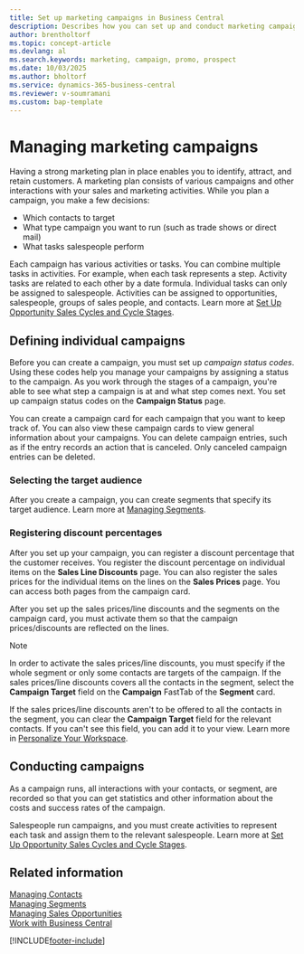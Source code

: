 ```yaml
---
title: Set up marketing campaigns in Business Central
description: Describes how you can set up and conduct marketing campaigns in Business Central to help you identify and attract prospects and retain customers.
author: brentholtorf
ms.topic: concept-article
ms.devlang: al
ms.search.keywords: marketing, campaign, promo, prospect
ms.date: 10/03/2025
ms.author: bholtorf
ms.service: dynamics-365-business-central
ms.reviewer: v-soumramani
ms.custom: bap-template
---
```


# Managing marketing campaigns

Having a strong marketing plan in place enables you to identify, attract, and retain customers. A marketing plan consists of various campaigns and other interactions with your sales and marketing activities. While you plan a campaign, you make a few decisions:

- Which contacts to target
- What type campaign you want to run (such as trade shows or direct mail)
- What tasks salespeople perform

Each campaign has various activities or tasks. You can combine multiple tasks in activities. For example, when each task represents a step. Activity tasks are related to each other by a date formula. Individual tasks can only be assigned to salespeople. Activities can be assigned to opportunities, salespeople, groups of sales people, and contacts. Learn more at [Set Up Opportunity Sales Cycles and Cycle Stages](marketing-how-setup-opportunity-sales-cycles-stages.md).

## Defining individual campaigns

Before you can create a campaign, you must set up *campaign status codes*. Using these codes help you manage your campaigns by assigning a status to the campaign. As you work through the stages of a campaign, you're able to see what step a campaign is at and what step comes next. You set up campaign status codes on the **Campaign Status** page.

You can create a campaign card for each campaign that you want to keep track of. You can also view these campaign cards to view general information about your campaigns.
You can delete campaign entries, such as if the entry records an action that is canceled. Only canceled campaign entries can be deleted.

### Selecting the target audience

After you create a campaign, you can create segments that specify its target audience. Learn more at [Managing Segments](marketing-segments.md).

### Registering discount percentages

After you set up your campaign, you can register a discount percentage that the customer receives. You register the discount percentage on individual items on the **Sales Line Discounts** page. You can also register the sales prices for the individual items on the lines on the **Sales Prices** page. You can access both pages from the campaign card.

After you set up the sales prices/line discounts and the segments on the campaign card, you must activate them so that the campaign prices/discounts are reflected on the lines.

> [!NOTE]  
> In order to activate the sales prices/line discounts, you must specify if the whole segment or only some contacts are targets of the campaign. If the sales prices/line discounts covers all the contacts in the segment, select the **Campaign Target** field on the **Campaign** FastTab of the **Segment** card.

If the sales prices/line discounts aren't to be offered to all the contacts in the segment, you can clear the **Campaign Target** field for the relevant contacts. If you can't see this field, you can add it to your view. Learn more in [Personalize Your Workspace](ui-personalization-user.md).

## Conducting campaigns

As a campaign runs, all interactions with your contacts, or segment, are recorded so that you can get statistics and other information about the costs and success rates of the campaign.

Salespeople run campaigns, and you must create activities to represent each task and assign them to the relevant salespeople. Learn more at [Set Up Opportunity Sales Cycles and Cycle Stages](marketing-how-setup-opportunity-sales-cycles-stages.md).

## Related information

[Managing Contacts](marketing-contacts.md)  
[Managing Segments](marketing-segments.md)  
[Managing Sales Opportunities](marketing-manage-sales-opportunities.md)  
[Work with Business Central](ui-work-product.md)  

[!INCLUDE[footer-include](includes/footer-banner.md)]
